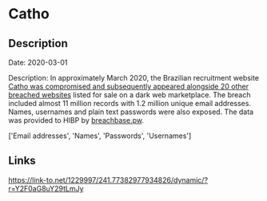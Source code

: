 # Catho

## Description

Date: 2020-03-01

Description:
In approximately March 2020, the Brazilian recruitment website <a href="https://www.binarydefense.com/threat_watch/shinyhunters-serving-up-21-new-compromised-databases/" target="_blank" rel="noopener">Catho was compromised and subsequently appeared alongside 20 other breached websites</a> listed for sale on a dark web marketplace. The breach included almost 11 million records with 1.2 million unique email addresses. Names, usernames and plain text passwords were also exposed. The data was provided to HIBP by <a href="https://breachbase.pw/" target="_blank" rel="noopener">breachbase.pw</a>.


['Email addresses', 'Names', 'Passwords', 'Usernames']

## Links

https://link-to.net/1229997/241.77382977934826/dynamic/?r=Y2F0aG8uY29tLmJy
